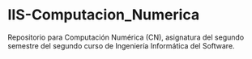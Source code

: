 # IIS-Computacion_Numerica
Repositorio para Computación Numérica (CN), asignatura del segundo semestre del segundo curso de Ingeniería Informática del Software. 
